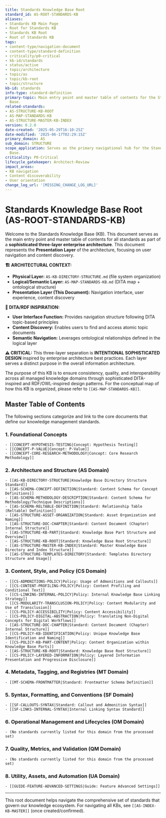 ```yaml
---
title: Standards Knowledge Base Root
standard_id: AS-ROOT-STANDARDS-KB
aliases:
- Standards KB Main Page
- Root for Standards KB
- Standards KB Root
- Root of Standards KB
tags:
- content-type/navigation-document
- content-type/standard-definition
- criticality/p0-critical
- kb-id/standards
- status/active
- topic/architecture
- topic/as
- topic/kb-root
- topic/structure
kb-id: standards
info-type: standard-definition
primary-topic: Main entry point and master table of contents for the Standards Knowledge
  Base.
related-standards:
- AS-STRUCTURE-KB-ROOT
- AS-MAP-STANDARDS-KB
- AS-STRUCTURE-MASTER-KB-INDEX
version: 0.2.0
date-created: '2025-05-29T16:10:25Z'
date-modified: '2025-06-17T02:29:15Z'
primary_domain: AS
sub_domain: STRUCTURE
scope_application: Serves as the primary navigational hub for the Standards Knowledge
  Base.
criticality: P0-Critical
lifecycle_gatekeeper: Architect-Review
impact_areas:
- KB navigation
- Content discoverability
- User orientation
change_log_url: '[MISSING_CHANGE_LOG_URL]'
---
```

# Standards Knowledge Base Root (AS-ROOT-STANDARDS-KB)

Welcome to the Standards Knowledge Base (KB). This document serves as the main entry point and master table of contents for all standards as part of a **sophisticated three-layer enterprise architecture**. This document represents the **Presentation Layer** of the architecture, focusing on user navigation and content discovery.

**🏗️ ARCHITECTURAL CONTEXT:**
- **Physical Layer:** `AS-KB-DIRECTORY-STRUCTURE.md` (file system organization)
- **Logical/Semantic Layer:** `AS-MAP-STANDARDS-KB.md` (DITA map + ontological structure)
- **Presentation Layer (This Document):** Navigation interface, user experience, content discovery

**🎯 DITA/RDF INSPIRATION:**
- **User Interface Function:** Provides navigation structure following DITA topic-based principles
- **Content Discovery:** Enables users to find and access atomic topic documents
- **Semantic Navigation:** Leverages ontological relationships defined in the logical layer

**⚠️ CRITICAL:** This three-layer separation is **INTENTIONAL SOPHISTICATED DESIGN** inspired by enterprise architecture best practices. Each layer serves a distinct purpose in the overall information architecture.

The purpose of this KB is to ensure consistency, quality, and interoperability across all managed knowledge domains through sophisticated DITA-inspired and RDF/OWL-inspired design patterns. For the conceptual map of how this KB is organized, please refer to `[[AS-MAP-STANDARDS-KB]]`.

## Master Table of Contents

The following sections categorize and link to the core documents that define our knowledge management standards.

### 1. Foundational Concepts
    - [[CONCEPT-HYPOTHESIS-TESTING|Concept: Hypothesis Testing]]
    - [[CONCEPT-P-VALUE|Concept: P-Value]]
    - [[CONCEPT-CORE-RESEARCH-METHODOLOGY|Concept: Core Research Methodology]]

### 2. Architecture and Structure (AS Domain)
    - [[AS-KB-DIRECTORY-STRUCTURE|Knowledge Base Directory Structure Standard]]
    - [[AS-SCHEMA-CONCEPT-DEFINITION|Standard: Content Schema for Concept Definitions]]
    - [[AS-SCHEMA-METHODOLOGY-DESCRIPTION|Standard: Content Schema for Methodology/Technique Descriptions]]
    - [[AS-SCHEMA-RELTABLE-DEFINITION|Standard: Relationship Table (Reltable) Definition]]
    - [[AS-STRUCTURE-ASSET-ORGANIZATION|Standard: Asset Organization and Naming]]
    - [[AS-STRUCTURE-DOC-CHAPTER|Standard: Content Document (Chapter) Internal Structure]]
    - [[AS-STRUCTURE-KB-PART|Standard: Knowledge Base Part Structure and Overview]]
    - [[AS-STRUCTURE-KB-ROOT|Standard: Knowledge Base Root Structure]]
    - [[AS-STRUCTURE-MASTER-KB-INDEX|Standard: Master Knowledge Base Directory and Index Structure]]
    - [[AS-STRUCTURE-TEMPLATES-DIRECTORY|Standard: Templates Directory Structure and Usage]]

### 3. Content, Style, and Policy (CS Domain)
    - [[CS-ADMONITIONS-POLICY|Policy: Usage of Admonitions and Callouts]]
    - [[CS-CONTENT-PROFILING-POLICY|Policy: Content Profiling and Conditional Text]]
    - [[CS-LINKING-INTERNAL-POLICY|Policy: Internal Knowledge Base Linking Strategy]]
    - [[CS-MODULARITY-TRANSCLUSION-POLICY|Policy: Content Modularity and Use of Transclusion]]
    - [[CS-POLICY-ACCESSIBILITY|Policy: Content Accessibility]]
    - [[CS-POLICY-DIGITAL-ABSTRACTION|Policy: Translating Non-Digital Concepts for Digital Workflows]]
    - [[AS-STRUCTURE-DOC-CHAPTER|Standard: Content Document (Chapter) Internal Structure]]
    - [[CS-POLICY-KB-IDENTIFICATION|Policy: Unique Knowledge Base Identification and Naming]]
    - [[CS-POLICY-KB-PART-CONTENT|Policy: Content Organization within Knowledge Base Parts]]
    - [[AS-STRUCTURE-KB-ROOT|Standard: Knowledge Base Root Structure]]
    - [[CS-POLICY-LAYERED-INFORMATION|Policy: Layered Information Presentation and Progressive Disclosure]]

### 4. Metadata, Tagging, and Registries (MT Domain)
    - [[MT-SCHEMA-FRONTMATTER|Standard: Frontmatter Schema Definition]]

### 5. Syntax, Formatting, and Conventions (SF Domain)
    - [[SF-CALLOUTS-SYNTAX|Standard: Callout and Admonition Syntax]]
    - [[SF-LINKS-INTERNAL-SYNTAX|Internal Linking Syntax Standard]]

### 6. Operational Management and Lifecycles (OM Domain)
    - (No standards currently listed for this domain from the processed set)

### 7. Quality, Metrics, and Validation (QM Domain)
    - (No standards currently listed for this domain from the processed set)

### 8. Utility, Assets, and Automation (UA Domain)
    - [[GUIDE-FEATURE-ADVANCED-SETTINGS|Guide: Feature Advanced Settings]]

---
This root document helps navigate the comprehensive set of standards that govern our knowledge ecosystem.
For navigating all KBs, see `[[AS-INDEX-KB-MASTER]]` (once created/confirmed).

